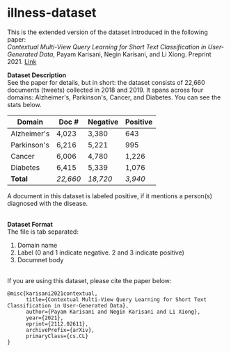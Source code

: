 # illness-dataset
This is the extended version of the dataset introduced in the following paper: <br/>
*Contextual Multi-View Query Learning for Short Text Classification in User-Generated Data*, Payam Karisani, Negin Karisani, and Li Xiong. Preprint 2021. [Link](https://arxiv.org/abs/2112.02611)

**Dataset Description** <br/>
See the paper for details, but in short: the dataset consists of 22,660 documents (tweets) collected in 2018 and 2019. It spans across four domains: Alzheimer's, Parkinson's, Cancer, and Diabetes. You can see the stats below. <br/>

| Domain | Doc # | Negative | Positive |
| ------ | ----- | -------- | -------- |
| Alzheimer's | 4,023 | 3,380 | 643 |
| Parkinson's | 6,216 | 5,221 | 995 |
| Cancer | 6,006 | 4,780 | 1,226 |
| Diabetes | 6,415 | 5,339 | 1,076 |
| **Total** | _22,660_ | _18,720_ | _3,940_ |

A document in this dataset is labeled positive, if it mentions a person(s) diagnosed with the disease.<br/><br/>

**Dataset Format** <br/>
The file is tab separated:
1) Domain name
2) Label (0 and 1 indicate negative. 2 and 3 indicate positive)
3) Documnet body
<br/><br/>

If you are using this dataset, please cite the paper below:

```
@misc{karisani2021contextual,
      title={Contextual Multi-View Query Learning for Short Text Classification in User-Generated Data}, 
      author={Payam Karisani and Negin Karisani and Li Xiong},
      year={2021},
      eprint={2112.02611},
      archivePrefix={arXiv},
      primaryClass={cs.CL}
}
```
